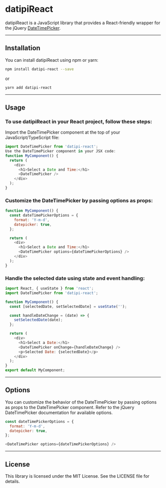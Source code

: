 # datipiReact

datipiReact is a JavaScript library that provides a React-friendly wrapper for the jQuery [DateTimePicker](https://github.com/xdan/datetimepicker).

---

## Installation

You can install datipiReact using npm or yarn:

```bash
npm install datipi-react --save
```
or
```bash
yarn add datipi-react
```

---

## Usage

### To use datipiReact in your React project, follow these steps:

Import the DateTimePicker component at the top of your JavaScript/TypeScript file:
```javascript
import DateTimePicker from 'datipi-react';
Use the DateTimePicker component in your JSX code:
function MyComponent() {
  return (
    <div>
      <h1>Select a Date and Time:</h1>
      <DateTimePicker />
    </div>
  );
}
```

### Customize the DateTimePicker by passing options as props:

```javascript
function MyComponent() {
  const dateTimePickerOptions = {
    format: 'Y-m-d',
    datepicker: true,
  };

  return (
    <div>
      <h1>Select a Date and Time:</h1>
      <DateTimePicker options={dateTimePickerOptions} />
    </div>
  );
}
```

### Handle the selected date using state and event handling:
```javascript
import React, { useState } from 'react';
import DateTimePicker from 'datipi-react';

function MyComponent() {
  const [selectedDate, setSelectedDate] = useState('');

  const handleDateChange = (date) => {
    setSelectedDate(date);
  };

  return (
    <div>
      <h1>Select a Date:</h1>
      <DateTimePicker onChange={handleDateChange} />
      <p>Selected Date: {selectedDate}</p>
    </div>
  );
}
export default MyComponent;
```
---
## Options

You can customize the behavior of the DateTimePicker by passing options as props to the DateTimePicker component. Refer to the jQuery DateTimePicker documentation for available options.
```javascript
const dateTimePickerOptions = {
  format: 'Y-m-d',
  datepicker: true,
};

<DateTimePicker options={dateTimePickerOptions} />
```
---
## License

This library is licensed under the MIT License. See the LICENSE file for details.
